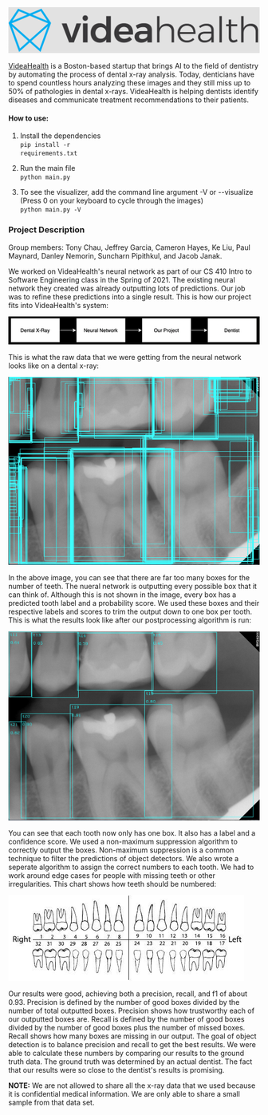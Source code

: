 ![VideaHealth logo](./Images/videahealth-logo.png)

[VideaHealth](https://www.videa.ai/) is a Boston-based startup that brings AI to the field of dentistry by automating the process of dental x-ray analysis. Today, denticians have to spend countless hours analyzing these images and they still miss up to 50% of pathologies in dental x-rays. VideaHealth is helping dentists identify diseases and communicate treatment recommendations to their patients.

#### How to use:
1. Install the dependencies<br />
<code>pip install -r requirements.txt</code>

2. Run the main file<br />
<code>python main.py</code>

3. To see the visualizer, add the command line argument -V or --visualize<br />
(Press 0 on your keyboard to cycle through the images)<br />
<code>python main.py -V</code>

### Project Description

Group members: Tony Chau, Jeffrey Garcia, Cameron Hayes, Ke Liu, Paul Maynard, Danley Nemorin, Suncharn Pipithkul, and Jacob Janak.

We worked on VideaHealth's neural network as part of our CS 410 Intro to Software Engineering class in the Spring of 2021. The existing neural network they created was already outputting lots of predictions. Our job was to refine these predictions into a single result. This is how our project fits into VideaHealth's system:

![Work flow](./Images/diagram.png)

This is what the raw data that we were getting from the neural network looks like on a dental x-ray:

![Raw data](./Images/raw-data.jpeg)

In the above image, you can see that there are far too many boxes for the number of teeth. The nueral network is outputting every possible box that it can think of. Although this is not shown in the image, every box has a predicted tooth label and a probability score. We used these boxes and their respective labels and scores to trim the output down to one box per tooth. This is what the results look like after our postprocessing algorithm is run:

![Our outputted results](./Images/our-result.jpeg)

You can see that each tooth now only has one box. It also has a label and a confidence score. We used a non-maximum suppression algorithm to correctly output the boxes. Non-maximum suppression is a common technique to filter the predictions of object detectors. We also wrote a seperate algorithm to assign the correct numbers to each tooth. We had to work around edge cases for people with missing teeth or other irregularities. This chart shows how teeth should be numbered:

![Tooth numbering chart](./Images/tooth-chart.png)

Our results were good, achieving both a precision, recall, and f1 of about 0.93. Precision is defined by the number of good boxes divided by the number of total outputted boxes. Precision shows how trustworthy each of our outputted boxes are. Recall is defined by the number of good boxes divided by the number of good boxes plus the number of missed boxes. Recall shows how many boxes are missing in our output. The goal of object detection is to balance precision and recall to get the best results. We were able to calculate these numbers by comparing our results to the ground truth data. The ground truth was determined by an actual dentist. The fact that our results were so close to the dentist's results is promising.

<b>NOTE:</b> We are not allowed to share all the x-ray data that we used because it is confidential medical information. We are only able to share a small sample from that data set.
